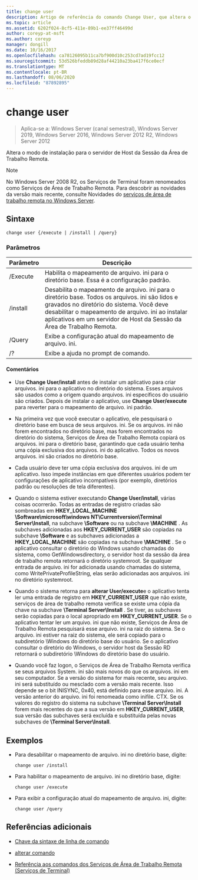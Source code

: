 ```yaml
---
title: change user
description: Artigo de referência do comando Change User, que altera o modo de instalação para o servidor de Host da Sessão da Área de Trabalho Remota.
ms.topic: article
ms.assetid: 6202f024-8cf5-411e-89b1-ee37ff46499d
author: coreyp-at-msft
ms.author: coreyp
manager: dongill
ms.date: 10/16/2017
ms.openlocfilehash: ca78126095b11ca7bf900d10c253cd7ad19fcc12
ms.sourcegitcommit: 53d526bfeddb89d28af44210a23ba417f6ce0ecf
ms.translationtype: MT
ms.contentlocale: pt-BR
ms.lasthandoff: 08/06/2020
ms.locfileid: "87892895"
---
```

# <a name="change-user"></a>change user

> Aplica-se a: Windows Server (canal semestral), Windows Server 2019, Windows Server 2016, Windows Server 2012 R2, Windows Server 2012

Altera o modo de instalação para o servidor de Host da Sessão da Área de Trabalho Remota.

> [!NOTE]
> No Windows Server 2008 R2, os Serviços de Terminal foram renomeados como Serviços de Área de Trabalho Remota. Para descobrir as novidades da versão mais recente, consulte Novidades do [serviços de área de trabalho remota no Windows Server](/previous-versions/windows/it-pro/windows-server-2012-r2-and-2012/dn283323(v=ws.11)).

## <a name="syntax"></a>Sintaxe

```
change user {/execute | /install | /query}
```

### <a name="parameters"></a>Parâmetros

| Parâmetro | Descrição |
| --------- | ----------- |
| /Execute | Habilita o mapeamento de arquivo. ini para o diretório base. Essa é a configuração padrão. |
| /install | Desabilita o mapeamento de arquivo. ini para o diretório base. Todos os arquivos. ini são lidos e gravados no diretório do sistema. Você deve desabilitar o mapeamento de arquivo. ini ao instalar aplicativos em um servidor de Host da Sessão da Área de Trabalho Remota. |
| /Query | Exibe a configuração atual do mapeamento de arquivo. ini. |
| /? | Exibe a ajuda no prompt de comando. |

#### <a name="remarks"></a>Comentários

- Use **Change User/install** antes de instalar um aplicativo para criar arquivos. ini para o aplicativo no diretório do sistema. Esses arquivos são usados como a origem quando arquivos. ini específicos do usuário são criados. Depois de instalar o aplicativo, use **Change User/execute** para reverter para o mapeamento de arquivo. ini padrão.

- Na primeira vez que você executar o aplicativo, ele pesquisará o diretório base em busca de seus arquivos. ini. Se os arquivos. ini não forem encontrados no diretório base, mas forem encontrados no diretório do sistema, Serviços de Área de Trabalho Remota copiará os arquivos. ini para o diretório base, garantindo que cada usuário tenha uma cópia exclusiva dos arquivos. ini do aplicativo. Todos os novos arquivos. ini são criados no diretório base.

- Cada usuário deve ter uma cópia exclusiva dos arquivos. ini de um aplicativo. Isso impede instâncias em que diferentes usuários podem ter configurações de aplicativo incompatíveis (por exemplo, diretórios padrão ou resoluções de tela diferentes).

- Quando o sistema estiver executando **Change User/install**, várias coisas ocorrerão. Todas as entradas de registro criadas são sombreadas em **HKEY_LOCAL_MACHINE \Software\microsoft\windows NT\Currentversion\Terminal Server\Install**, na subchave **\Software** ou na subchave **\MACHINE** . As subchaves adicionadas aos **HKEY_CURRENT_USER** são copiadas na subchave **\Software** e as subchaves adicionadas a **HKEY_LOCAL_MACHINE** são copiadas na subchave **\MACHINE** . Se o aplicativo consultar o diretório do Windows usando chamadas do sistema, como GetWindowsdirectory, o servidor host da sessão da área de trabalho remota retornará o diretório systemroot. Se qualquer entrada de arquivo. ini for adicionada usando chamadas do sistema, como WritePrivateProfileString, elas serão adicionadas aos arquivos. ini no diretório systemroot.

- Quando o sistema retorna para **alterar User/execute**e o aplicativo tenta ler uma entrada de registro em **HKEY_CURRENT_USER** que não existe, serviços de área de trabalho remota verifica se existe uma cópia da chave na subchave **\Terminal Server\Install** . Se tiver, as subchaves serão copiadas para o local apropriado em **HKEY_CURRENT_USER**. Se o aplicativo tentar ler um arquivo. ini que não existe, Serviços de Área de Trabalho Remota pesquisará esse arquivo. ini na raiz do sistema. Se o arquivo. ini estiver na raiz do sistema, ele será copiado para o subdiretório \Windows do diretório base do usuário. Se o aplicativo consultar o diretório do Windows, o servidor host da Sessão RD retornará o subdiretório \Windows do diretório base do usuário.

- Quando você faz logon, o Serviços de Área de Trabalho Remota verifica se seus arquivos System. ini são mais novos do que os arquivos. ini em seu computador. Se a versão do sistema for mais recente, seu arquivo. ini será substituído ou mesclado com a versão mais recente. Isso depende se o bit INISYNC, 0x40, está definido para esse arquivo. ini. A versão anterior do arquivo. ini foi renomeada como inifile. CTX. Se os valores do registro do sistema na subchave **\Terminal Server\Install** forem mais recentes do que a sua versão em **HKEY_CURRENT_USER**, sua versão das subchaves será excluída e substituída pelas novas subchaves de **\Terminal Server\Install**.

## <a name="examples"></a>Exemplos

- Para desabilitar o mapeamento de arquivo. ini no diretório base, digite:

  ```
  change user /install
  ```

- Para habilitar o mapeamento de arquivo. ini no diretório base, digite:

  ```
  change user /execute
  ```

- Para exibir a configuração atual do mapeamento de arquivo. ini, digite:

  ```
  change user /query
  ```

## <a name="additional-references"></a>Referências adicionais

- [Chave da sintaxe de linha de comando](command-line-syntax-key.md)

- [alterar comando](change.md)

- [Referência aos comandos dos Serviços de Área de Trabalho Remota (Serviços de Terminal)](remote-desktop-services-terminal-services-command-reference.md)
